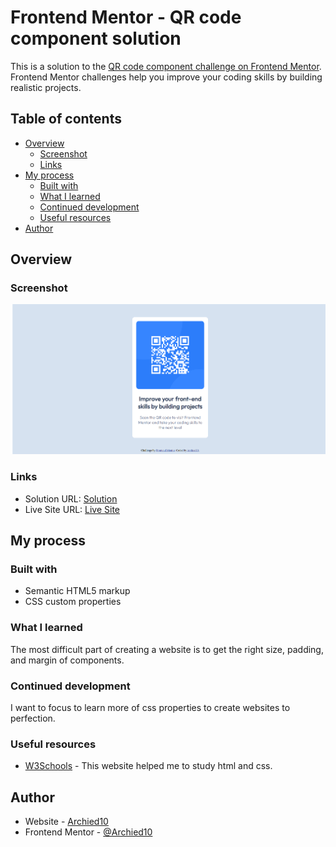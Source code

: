 # Frontend Mentor - QR code component solution

This is a solution to the [QR code component challenge on Frontend Mentor](https://www.frontendmentor.io/challenges/qr-code-component-iux_sIO_H). Frontend Mentor challenges help you improve your coding skills by building realistic projects. 

## Table of contents

- [Overview](#overview)
  - [Screenshot](#screenshot)
  - [Links](#links)
- [My process](#my-process)
  - [Built with](#built-with)
  - [What I learned](#what-i-learned)
  - [Continued development](#continued-development)
  - [Useful resources](#useful-resources)
- [Author](#author)

## Overview

### Screenshot

![](./screenshot/Frontend-Mentor-QR-code-component.png)

### Links

- Solution URL: [Solution](https://github.com/Archied10/qr-code-component-main)
- Live Site URL: [Live Site](https://archied10.github.io/qr-code-component-main/)

## My process

### Built with

- Semantic HTML5 markup
- CSS custom properties

### What I learned

The most difficult part of creating a website is to get the right size, padding, and margin of components.

### Continued development

I want to focus to learn more of css properties to create websites to perfection.

### Useful resources

- [W3Schools](https://www.w3schools.com) - This website helped me to study html and css.

## Author

- Website - [Archied10](https://github.com/Archied10)
- Frontend Mentor - [@Archied10](https://www.frontendmentor.io/profile/Archied10)
